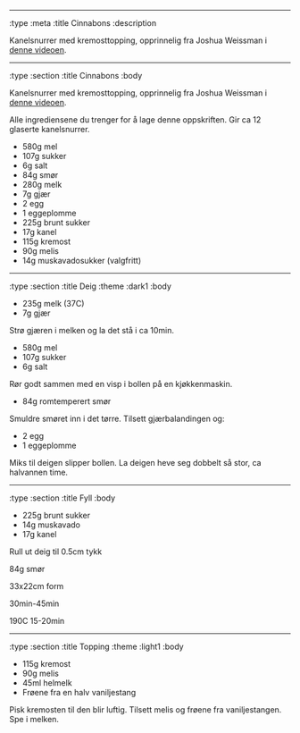 --------------------------------------------------------------------------------
:type :meta
:title Cinnabons
:description

Kanelsnurrer med kremosttopping, opprinnelig fra Joshua Weissman i [denne
videoen](https://www.youtube.com/watch?v=f6kzypYDLRg).

--------------------------------------------------------------------------------
:type :section
:title Cinnabons
:body

Kanelsnurrer med kremosttopping, opprinnelig fra Joshua Weissman i [denne
videoen](https://www.youtube.com/watch?v=f6kzypYDLRg).

Alle ingrediensene du trenger for å lage denne oppskriften. Gir ca 12 glaserte
kanelsnurrer.

- 580g mel
- 107g sukker
- 6g salt
- 84g smør
- 280g melk
- 7g gjær
- 2 egg
- 1 eggeplomme
- 225g brunt sukker
- 17g kanel
- 115g kremost
- 90g melis
- 14g muskavadosukker (valgfritt)

--------------------------------------------------------------------------------
:type :section
:title Deig
:theme :dark1
:body

- 235g melk (37C)
- 7g gjær

Strø gjæren i melken og la det stå i ca 10min.

- 580g mel
- 107g sukker
- 6g salt

Rør godt sammen med en visp i bollen på en kjøkkenmaskin.

- 84g romtemperert smør

Smuldre smøret inn i det tørre. Tilsett gjærbalandingen og:

- 2 egg
- 1 eggeplomme

Miks til deigen slipper bollen. La deigen heve seg dobbelt så stor, ca halvannen
time.

--------------------------------------------------------------------------------
:type :section
:title Fyll
:body

- 225g brunt sukker
- 14g muskavado
- 17g kanel

Rull ut deig til 0.5cm tykk

84g smør

33x22cm form

30min-45min

190C 15-20min

--------------------------------------------------------------------------------
:type :section
:title Topping
:theme :light1
:body

- 115g kremost
- 90g melis
- 45ml helmelk
- Frøene fra en halv vaniljestang

Pisk kremosten til den blir luftig. Tilsett melis og frøene fra vaniljestangen.
Spe i melken.
